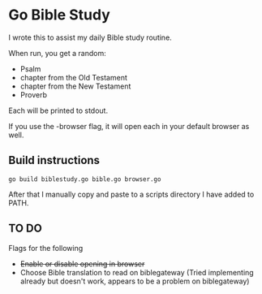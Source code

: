 # Go Bible Study

I wrote this to assist my daily Bible study routine.

When run, you get a random:
- Psalm
- chapter from the Old Testament
- chapter from the New Testament
- Proverb

Each will be printed to stdout.

If you use the -browser flag, it will open each in your default browser as well.

## Build instructions

`go build biblestudy.go bible.go browser.go`

After that I manually copy and paste to a scripts directory I have added to PATH.

## TO DO
Flags for the following
- ~~Enable or disable opening in browser~~
- Choose Bible translation to read on biblegateway (Tried implementing already but doesn't work, appears to be a problem on biblegateway)
